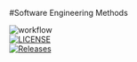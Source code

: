 #Software Engineering Methods

![workflow](https://github.com/Cosmin-Ciocan/Group16/actions/workflows/main.yml/badge.svg)  
[![LICENSE](https://img.shields.io/github/license/Cosmin-Ciocan/sem.svg?style=flat-square)](https://github.com/Cosmin-Ciocan/Group16/blob/master/LICENSE)  
[![Releases](https://img.shields.io/github/release/Cosmin-Ciocan/Group16/all.svg?style=flat-square)](https://github.com/Cosmin-Ciocan/Group16/releases)  